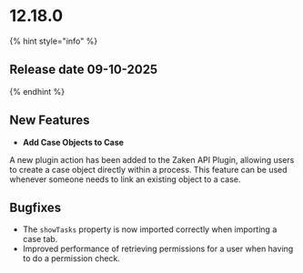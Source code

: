 # 12.18.0

{% hint style="info" %}
## Release date 09-10-2025
{% endhint %}

## New Features

* **Add Case Objects to Case**

A new plugin action has been added to the Zaken API Plugin, allowing users to create a case object directly within a 
process. This feature can be used whenever someone needs to link an existing object to a case.

## Bugfixes

* The `showTasks` property is now imported correctly when importing a case tab.
* Improved performance of retrieving permissions for a user when having to do a permission check.
